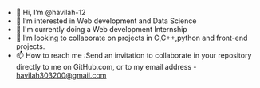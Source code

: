 - 👋 Hi, I’m @havilah-12
- 👀 I’m interested in Web development and Data Science
- 🌱 I'm currently doing a Web development Internship
- 💞️ I’m looking to collaborate on projects in C,C++,python and front-end projects.
- 📫 How to reach me :Send an invitation to collaborate in your repository directly to me  on GitHub.com, or to my  email address - havilah303200@gmail.com


<!---
havilah-12/havilah-12 is a ✨ special ✨ repository because its `README.md` (this file) appears on your GitHub profile.
You can click the Preview link to take a look at your changes.
--->
